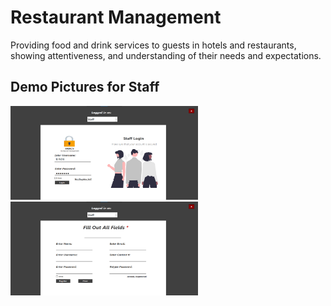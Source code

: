 # Restaurant Management

Providing food and drink services to guests in hotels and restaurants, showing attentiveness, and understanding of their needs and expectations.

## Demo Pictures for Staff
<img src="demo_picture_staff/login.png" height="150" width="300">&nbsp;&nbsp;<img src="demo_picture_staff/register.png" height="150" width="300">
